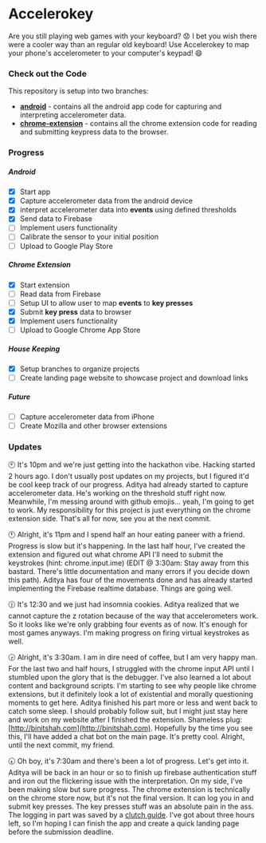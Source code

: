 # Accelerokey
Are you still playing web games with your keyboard? :worried: I bet you wish there were a cooler way than an regular old keyboard! Use Accelerokey to map your phone's accelerometer to your computer's keypad! :smile:

### Check out the Code
This repository is setup into two branches:
- [**android**](https://github.com/binitshah/accelerokey/tree/android) - contains all the android app code for capturing and interpreting accelerometer data.
- [**chrome-extension**](https://github.com/binitshah/accelerokey/tree/chrome-extension) - contains all the chrome extension code for reading and submitting keypress data to the browser.

### Progress
##### Android
- [x] Start app
- [x] Capture accelerometer data from the android device
- [x] interpret accelerometer data into **events** using defined thresholds
- [x] Send data to Firebase
- [ ] Implement users functionality
- [ ] Calibrate the sensor to your initial position
- [ ] Upload to Google Play Store

##### Chrome Extension
- [x] Start extension
- [ ] Read data from Firebase
- [ ] Setup UI to allow user to map **events** to **key presses**
- [x] Submit **key press** data to browser
- [x] Implement users functionality
- [ ] Upload to Google Chrome App Store

##### House Keeping
- [x] Setup branches to organize projects
- [ ] Create landing page website to showcase project and download links

##### Future
- [ ] Capture accelerometer data from iPhone
- [ ] Create Mozilla and other browser extensions

### Updates
:clock10:
It's 10pm and we're just getting into the hackathon vibe. Hacking started 2 hours ago. I don't usually post updates on my projects, but I figured it'd be cool keep track of our progress. Aditya had already started to capture accelerometer data. He's working on the threshold stuff right now. Meanwhile, I'm messing around with github emojis... yeah, I'm going to get to work. My responsibility for this project is just everything on the chrome extension side. That's all for now, see you at the next commit.

:clock11:
Alright, it's 11pm and I spend half an hour eating paneer with a friend. Progress is slow but it's happening. In the last half hour, I've created the extension and figured out what chrome API I'll need to submit the keystrokes (hint: chrome.input.ime) (EDIT @ 3:30am: Stay away from this bastard. There's little documentation and many errors if you decide down this path). Aditya has four of the movements done and has already started implementing the Firebase realtime database. Things are going well.

:clock1230:
It's 12:30 and we just had insomnia cookies. Aditya realized that we cannot capture the z rotation because of the way that accelerometers work. So it looks like we're only grabbing four events as of now. It's enough for most games anyways. I'm making progress on firing virtual keystrokes as well.

:clock330:
Alright, it's 3:30am. I am in dire need of coffee, but I am very happy man. For the last two and half hours, I struggled with the chrome input API until I stumbled upon the glory that is the debugger. I've also learned a lot about content and background scripts. I'm starting to see why people like chrome extensions, but it definitely look a lot of existential and morally questioning moments to get here. Aditya finished his part more or less and went back to catch some sleep. I should probably follow suit, but I might just stay here and work on my website after I finished the extension. Shameless plug: [http://binitshah.com](http://binitshah.com). Hopefully by the time you see this, I'll have added a chat bot on the main page. It's pretty cool. Alright, until the next commit, my friend.

:clock730:
Oh boy, it's 7:30am and there's been a lot of progress. Let's get into it. Aditya will be back in an hour or so to finish up firebase authentication stuff and iron out the flickering issue with the interpretation. On my side, I've been making slow but sure progress. The chrome extension is technically on the chrome store now, but it's not the final version. It can log you in and submit key presses. The key presses stuff was an absolute pain in the ass. The logging in part was saved by a [clutch guide](https://github.com/firebase/quickstart-js/tree/master/auth/chromextension). I've got about three hours left, so I'm hoping I can finish the app and create a quick landing page before the submission deadline.